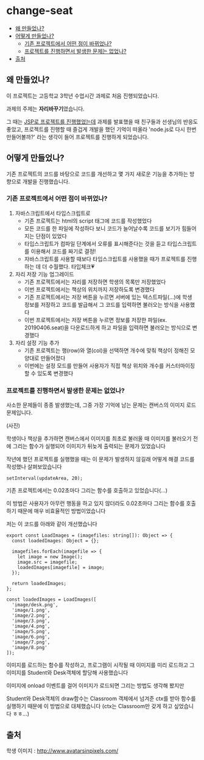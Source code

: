 # change-seat

- [왜 만들었나?](#why)
- [어떻게 만들었나?](#how)
  - [기존 프로젝트에서 어떤 점이 바뀌었나?](#changed)
  - [프로젝트를 진행하면서 발생한 문제는 없었나?](#problem)
- [출처](#source)

## <a id="why"></a>왜 만들었나?

이 프로젝트는 고등학교 3학년 수업시간 과제로 처음 진행되었습니다.

과제의 주제는 **자리바꾸기**였습니다.

그 때는 [JSP로 프로젝트를 진행했었는데](https://github.com/Ahnteve/Seat) 과제를 발표했을 때 친구들과 선생님의 반응도 좋았고, 프로젝트를 진행할 때 즐겁게 개발을 했던 기억이 떠올라 'node.js로 다시 한번 만들어볼까?' 라는 생각이 들어 프로젝트를 진행하게 되었습니다.

## <a id="how"></a>어떻게 만들었나?

기존 프로젝트의 코드를 바탕으로 코드를 개선하고 몇 가지 새로운 기능을 추가하는 방향으로 개발을 진행했습니다.

### <a id="changed"></a>기존 프로젝트에서 어떤 점이 바뀌었나?

1. 자바스크립트에서 타입스크립트로
   - 기존 프로젝트는 html의 script 태그에 코드를 작성했었다
   - 모든 코드를 한 파일에 작성하다 보니 코드가 늘어날수록 코드를 보기가 힘들어지는 단점이 있었다
   - 타입스크립트가 컴파일 단계에서 오류를 표시해준다는 것을 듣고 타입스크립트를 이용해서 코드를 짜기로 결정!
   - 자바스크립트를 사용할 때보다 타입스크립트를 사용했을 때가 프로젝트를 진행하는 데 더 수월했다. 타입체크💗
2. 자리 저장 기능 업그레이드
   - 기존 프로젝트에서는 자리를 저장하면 학생의 목록만 저장했었다
   - 이번 프로젝트에서는 책상의 위치까지 저장하도록 변경했다
   - 기존 프로젝트에서는 저장 버튼을 누르면 서버에 있는 텍스트파일(...)에 학생 정보를 저장하고 코드를 발급해서 그 코드를 입력하면 불러오는 방식을 사용했다
   - 이번 프로젝트에서는 저장 버튼을 누르면 정보를 저장한 파일(ex. 20190406.seat)을 다운로드하게 하고 파일을 입력하면 불러오는 방식으로 변경했다
3. 자리 설정 기능 추가
   - 기존 프로젝트는 행(row)와 열(col)을 선택하면 개수에 맞춰 책상이 정해진 모양대로 만들어졌다
   - 이번에는 설정 모드를 만들어 사용자가 직접 책상 위치와 개수를 커스터마이징 할 수 있도록 변경했다

### <a id="problem"></a>프로젝트를 진행하면서 발생한 문제는 없었나?

사소한 문제들이 종종 발생했는데, 그중 가장 기억에 남는 문제는 캔버스의 이미지 로드 문제입니다.

(사진)

학생이나 책상을 추가하면 캔버스에서 이미지를 최초로 불러올 때 이미지를 불러오기 전에 그리는 함수가 실행되어 이미지가 뒤늦게 출력되는 문제가 있었습니다

작년에 했던 프로젝트를 실행했을 때는 이 문제가 발생하지 않길래 어떻게 해결 코드를 작성했나 살펴보았습니다

```
setInterval(updateArea, 20);
```

기존 프로젝트에서는 0.02초마다 그리는 함수를 호출하고 있었습니다(...)

이 방법은 사용자가 아무런 행동을 하고 있지 않더라도 0.02초마다 그리는 함수를 호출하기 때문에 매우 비효율적인 방법이었습니다

저는 이 코드를 아래와 같이 개선했습니다

```
export const LoadImages = (imagefiles: string[]): Object => {
  const loadedImages: Object = {};

  imagefiles.forEach(imagefile => {
    let image = new Image();
    image.src = imagefile;
    loadedImages[imagefile] = image;
  });

  return loadedImages;
};
```

```
const loadedImages = LoadImages([
  'image/desk.png',
  'image/1.png',
  'image/2.png',
  'image/3.png',
  'image/4.png',
  'image/5.png',
  'image/6.png',
  'image/7.png',
  'image/8.png'
]);
```

이미지를 로드하는 함수를 작성하고, 프로그램이 시작될 때 이미지를 미리 로드하고 그 이미지를 Student와 Desk객체에 할당해 사용했습니다

이미지에 onload 이벤트를 걸어 이미지가 로드되면 그리는 방법도 생각해 봤지만

Student와 Desk객체의 draw함수는 Classroom 객체에서 넘겨준 ctx를 받아 함수를 실행하기 때문에 이 방법으로 대체했습니다 (ctx는 Classroom만 갖게 하고 싶었습니다 ㅎㅎ...)

## <a id="source"></a>출처

학생 이미지 : http://www.avatarsinpixels.com/
